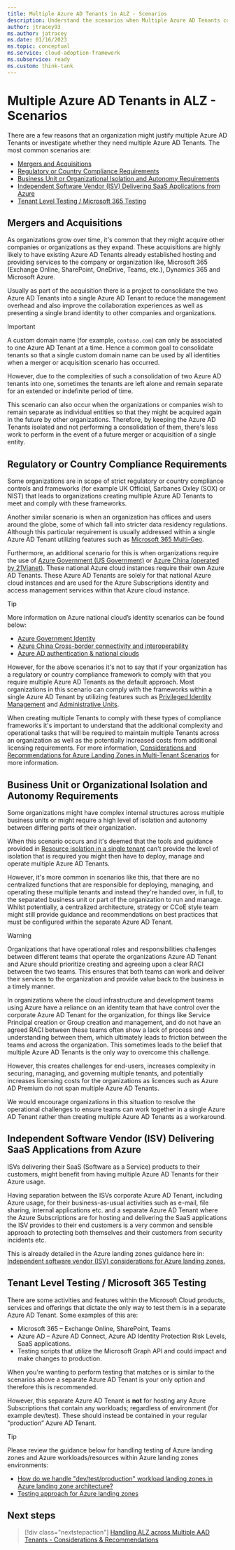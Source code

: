 ```yaml
---
title: Multiple Azure AD Tenants in ALZ - Scenarios
description: Understand the scenarios when Multiple Azure AD Tenants could be required in relation to Azure Landing Zones
author: jtracey93
ms.author: jatracey
ms.date: 01/16/2023
ms.topic: conceptual
ms.service: cloud-adoption-framework
ms.subservice: ready
ms.custom: think-tank
---
```


# Multiple Azure AD Tenants in ALZ - Scenarios

There are a few reasons that an organization might justify multiple Azure AD Tenants or investigate whether they need multiple Azure AD Tenants. The most common scenarios are:

- [Mergers and Acquisitions](#mergers-and-acquisitions)
- [Regulatory or Country Compliance Requirements](#regulatory-or-country-compliance-requirements)
- [Business Unit or Organizational Isolation and Autonomy Requirements](#business-unit-or-organizational-isolation-and-autonomy-requirements)
- [Independent Software Vendor (ISV) Delivering SaaS Applications from Azure](#independent-software-vendor-isv-delivering-saas-applications-from-azure)
- [Tenant Level Testing / Microsoft 365 Testing](#tenant-level-testing--microsoft-365-testing)

## Mergers and Acquisitions

As organizations grow over time, it's common that they might acquire other companies or organizations as they expand. These acquisitions are highly likely to have existing Azure AD Tenants already established hosting and providing services to the company or organization like, Microsoft 365 (Exchange Online, SharePoint, OneDrive, Teams, etc.), Dynamics 365 and Microsoft Azure.

Usually as part of the acquisition there is a project to consolidate the two Azure AD Tenants into a single Azure AD Tenant to reduce the management overhead and also improve the collaboration experiences as well as presenting a single brand identity to other companies and organizations.

>[!IMPORTANT]
> A custom domain name (for example, `contoso.com`) can only be associated to one Azure AD Tenant at a time. Hence a common goal to consolidate tenants so that a single custom domain name can be used by all identities when a merger or acquisition scenario has occurred.

However, due to the complexities of such a consolidation of two Azure AD tenants into one, sometimes the tenants are left alone and remain separate for an extended or indefinite period of time.

This scenario can also occur when the organizations or companies wish to remain separate as individual entities so that they might be acquired again in the future by other organizations. Therefore, by keeping the Azure AD Tenants isolated and not performing a consolidation of them, there's less work to perform in the event of a future merger or acquisition of a single entity.

## Regulatory or Country Compliance Requirements

Some organizations are in scope of strict regulatory or country compliance controls and frameworks (for example UK Official, Sarbanes Oxley (SOX) or NIST) that leads to organizations creating multiple Azure AD Tenants to meet and comply with these frameworks.

Another similar scenario is when an organization has offices and users around the globe, some of which fall into stricter data residency regulations. Although this particular requirement is usually addressed within a single Azure AD Tenant utilizing features such as [Microsoft 365 Multi-Geo](/microsoft-365/enterprise/microsoft-365-multi-geo).

Furthermore, an additional scenario for this is when organizations require the use of [Azure Government (US Government)](/azure/azure-government/documentation-government-welcome) or [Azure China (operated by 21Vianet)](/azure/china/overview-operations). These national Azure cloud instances require their own Azure AD Tenants. These Azure AD Tenants are solely for that national Azure cloud instances and are used for the Azure Subscriptions identity and access management services within that Azure cloud instance.

>[!TIP]
> More information on Azure national cloud’s identity scenarios can be found below:
>
> - [Azure Government Identity](/azure/azure-government/documentation-government-plan-identity#identity-scenarios-for-subscription-administration-in-azure-government)
> - [Azure China Cross-border connectivity and interoperability](/azure/china/overview-connectivity-and-interoperability)
> - [Azure AD authentication & national clouds](/azure/active-directory/develop/authentication-national-cloud)

However, for the above scenarios it's not to say that if your organization has a regulatory or country compliance framework to comply with that you require multiple Azure AD Tenants as the default approach. Most organizations in this scenario can comply with the frameworks within a single Azure AD Tenant by utilizing features such as [Privileged Identity Management](/azure/active-directory/privileged-identity-management/pim-configure) and [Administrative Units](/azure/active-directory/roles/administrative-units).

When creating multiple Tenants to comply with these types of compliance frameworks it's important to understand that the additional complexity and operational tasks that will be required to maintain multiple Tenants across an organization as well as the potentially increased costs from additional licensing requirements. For more information, [Considerations and Recommendations for Azure Landing Zones in Multi-Tenant Scenarios](multiple-aad-tenants-in-alz-handling-c-r.md) for more information.

## Business Unit or Organizational Isolation and Autonomy Requirements

Some organizations might have complex internal structures across multiple business units or might require a high level of isolation and autonomy between differing parts of their organization.

When this scenario occurs and it's deemed that the tools and guidance provided in [Resource isolation in a single tenant](/azure/active-directory/fundamentals/secure-with-azure-ad-single-tenant) can't provide the level of isolation that is required you might then have to deploy, manage and operate multiple Azure AD Tenants.

However, it's more common in scenarios like this, that there are no centralized functions that are responsible for deploying, managing, and operating these multiple tenants and instead they're handed over, in full, to the separated business unit or part of the organization to run and manage. Whilst potentially, a centralized architecture, strategy or CCoE style team might still provide guidance and recommendations on best practices that must be configured within the separate Azure AD Tenant.

>[!WARNING]
> Organizations that have operational roles and responsibilities challenges between different teams that operate the organizations Azure AD Tenant and Azure should prioritize creating and agreeing upon a clear RACI between the two teams. This ensures that both teams can work and deliver their services to the organization and provide value back to the business in a timely manner.
> 
> In organizations where the cloud infrastructure and development teams using Azure have a reliance on an identity team that have control over the corporate Azure AD Tenant for the organization, for things like Service Principal creation or Group creation and management, and do not have an agreed RACI between these teams often show a lack of process and understanding between them, which ultimately leads to friction between the teams and across the organization. This sometimes leads to the belief that multiple Azure AD Tenants is the only way to overcome this challenge.
> 
> However, this creates challenges for end-users, increases complexity in securing, managing, and governing multiple tenants, and potentially increases licensing costs for the organizations as licences such as Azure AD Premium do not span multiple Azure AD Tenants.
> 
> We would encourage organizations in this situation to resolve the operational challenges to ensure teams can work together in a single Azure AD Tenant rather than creating multiple Azure AD Tenants as a workaround.

## Independent Software Vendor (ISV) Delivering SaaS Applications from Azure

ISVs delivering their SaaS (Software as a Service) products to their customers, might benefit from having multiple Azure AD Tenants for their Azure usage. 

Having separation between the ISVs corporate Azure AD Tenant, including Azure usage, for their business-as-usual activities such as e-mail, file sharing, internal applications etc. and a separate Azure AD Tenant where the Azure Subscriptions are for hosting and delivering the SaaS applications the ISV provides to their end customers is a very common and sensible approach to protecting both themselves and their customers from security incidents etc.

This is already detailed in the Azure landing zones guidance here in: [Independent software vendor (ISV) considerations for Azure landing zones.](/azure/cloud-adoption-framework/ready/landing-zone/isv-landing-zone)

## Tenant Level Testing / Microsoft 365 Testing

There are some activities and features within the Microsoft Cloud products, services and offerings that dictate the only way to test them is in a separate Azure AD Tenant. Some examples of this are:

- Microsoft 365 – Exchange Online, SharePoint, Teams
- Azure AD – Azure AD Connect, Azure AD Identity Protection Risk Levels, SaaS applications.
- Testing scripts that utilize the Microsoft Graph API and could impact and make changes to production.

When you're wanting to perform testing that matches or is similar to the scenarios above a separate Azure AD Tenant is your only option and therefore this is recommended.

However, this separate Azure AD Tenant is **not** for hosting any Azure Subscriptions that contain any workloads; regardless of environment (for example dev/test). These should instead be contained in your regular “production” Azure AD Tenant.

>[!TIP]
> Please review the guidance below for handling testing of Azure landing zones and Azure workloads/resources within Azure landing zones environments:
>
> - [How do we handle "dev/test/production" workload landing zones in Azure landing zone architecture?](/azure/cloud-adoption-framework/ready/enterprise-scale/faq#how-do-we-handle-devtestproduction-workload-landing-zones-in-azure-landing-zone-architecture)
> - [Testing approach for Azure landing zones](/azure/cloud-adoption-framework/ready/enterprise-scale/testing-approach)

## Next steps

> [!div class="nextstepaction"]
> [Handling ALZ across Multiple AAD Tenants - Considerations & Recommendations](multiple-aad-tenants-in-alz-handling-c-r.md)

